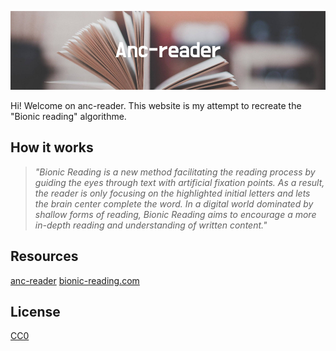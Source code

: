 ![Banner](assets/banner.png)

Hi! Welcome on anc-reader. This website is my attempt to recreate the "Bionic reading" algorithme. 

## How it works

> *"Bionic Reading is a new method facilitating the reading process by guiding the eyes through text
> with artificial fixation points. As a result, the reader is only focusing on the highlighted initial
> letters and lets the brain center complete the word. In a digital world dominated by shallow forms of
> reading, Bionic Reading aims to encourage a more in-depth reading and understanding of written
> content."*

## Resources

[anc-reader](https://0slaye.github.io/anc-reader/)
[bionic-reading.com](https://bionic-reading.com/)

## License

[CC0](https://choosealicense.com/licenses/cc0/)
